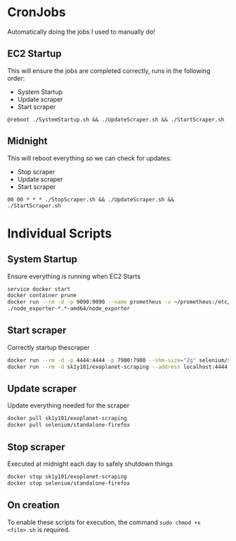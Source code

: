 # CronJobs

Automatically doing the jobs I used to manually do!

## EC2 Startup

This will ensure the jobs are completed correctly, runs in the following order:
- System Startup
- Update scraper
- Start scraper

```crontab
@reboot ./SystemStartup.sh && ./UpdateScraper.sh && ./StartScraper.sh
```

## Midnight

This will reboot everything so we can check for updates:
- Stop scraper
- Update scraper
- Start scraper

```crontab
00 00 * * * ./StopScraper.sh && ./UpdateScraper.sh && ./StartScraper.sh
```

# Individual Scripts

## System Startup

Ensure everything is running when EC2 Starts

```bash
service docker start
docker container prune
docker run --rm -d -p 9090:9090 --name prometheus -v ~/prometheus:/etc/prometheus prom/prometheus --config.file=/etc/prometheus/prometheus.yml --web.enable-lifecycle
./node_exporter-*.*-amd64/node_exporter
```

## Start scraper

Correctly startup thescraper

```bash
docker run --rm -d -p 4444:4444 -p 7900:7900 --shm-size="2g" selenium/standalone-firefox
docker run --rm -d sk1y101/exoplanet-scraping --address localhost:4444 --upload
```

## Update scraper

Update everything needed for the scraper

```bash
docker pull sk1y101/exoplanet-scraping
docker pull selenium/standalone-firefox
```

## Stop scraper

Executed at midnight each day to safely shutdown things

```bash
docker stop sk1y101/exoplanet-scraping
docker stop selenium/standalone-firefox
```

## On creation

To enable these scripts for execution, the command `sudo chmod +x <file>.sh` is required.